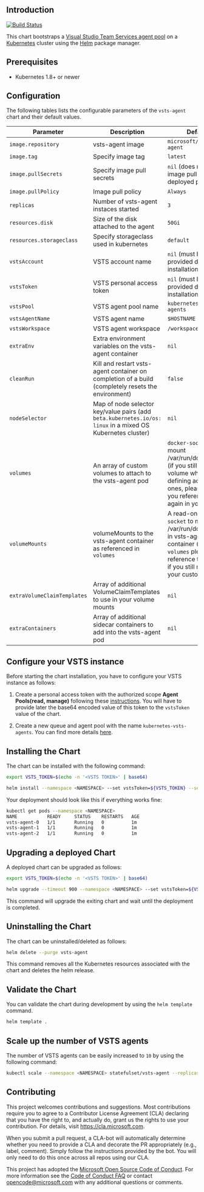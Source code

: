 ## Introduction

[![Build Status](https://dev.azure.com/azure/helm-vsts-agent/_apis/build/status/Azure.helm-vsts-agent?branchName=master)](https://dev.azure.com/azure/helm-vsts-agent/_build/latest?definitionId=12?branchName=master)

This chart bootstraps a [Visual Studio Team Services agent pool](https://github.com/Microsoft/vsts-agent) on a [Kubernetes](http://kubernetes.io) cluster using the [Helm](https://helm.sh) package manager.

## Prerequisites
 - Kubernetes 1.8+ or newer

## Configuration

The following tables lists the configurable parameters of the `vsts-agent` chart and their default values.

| Parameter                         | Description                           | Default                                                   |
| --------------------------------- | ------------------------------------- | --------------------------------------------------------- |
| `image.repository`                | vsts-agent image                      | `microsoft/vsts-agent`                                    |
| `image.tag`                       | Specify image tag                     | `latest`                                                  |
| `image.pullSecrets`               | Specify image pull secrets            | `nil` (does not add image pull secrets to deployed pods)  |
| `image.pullPolicy`                | Image pull policy                     | `Always`                                                  |
| `replicas`                        | Number of vsts-agent instaces started | `3`                                                       |
| `resources.disk`                  | Size of the disk attached to the agent| `50Gi`                                                    |
| `resources.storageclass`          | Specify storageclass used in kubernetes| `default`                                                    |
| `vstsAccount`                     | VSTS account name                     | `nil` (must be provided during installation)              |
| `vstsToken`                       | VSTS personal access token            | `nil` (must be provided during installation)              |
| `vstsPool`                        | VSTS agent pool name                  | `kubernetes-vsts-agents`                                  |
| `vstsAgentName`                   | VSTS agent name                       | `$HOSTNAME`                                               |
| `vstsWorkspace`                   | VSTS agent workspace                  | `/workspace`                                              |
| `extraEnv`                   | Extra environment variables on the vsts-agent container                  | `nil`                                              |
| `cleanRun`                   | Kill and restart vsts-agent container on completion of a build (completely resets the environment)                  | `false`                                              |
| `nodeSelector`                   | Map of node selector key/value pairs (add `beta.kubernetes.io/os: linux` in a mixed OS Kubernetes cluster)                  | `nil`                                              |
| `volumes`                   | An array of custom volumes to attach to the vsts-agent pod                  | `docker-socket` to mount /var/run/docker.sock (if you still need this volume when defining addition ones, please ensure you reference it again in your list)                                             |
| `volumeMounts`                   | volumeMounts to the vsts-agent container as referenced in `volumes`                  | A read-only `docker-socket` to mount as /var/run/docker.sock in vsts-agent container (as in `volumes` please reference this again if you still need it in your custom list)                                               |
| `extraVolumeClaimTemplates`                   | Array of additional VolumeClaimTemplates to use in your volume mounts                  | `nil`                                              |
| `extraContainers`                   | Array of additional sidecar containers to add into the vsts-agent pod                  | `nil`                                              |

## Configure your VSTS instance

Before starting the chart installation, you have to configure your VSTS instance as follows:

1. Create a personal access token with the authorized scope **Agent Pools(read, manage)**  following these [instructions](https://docs.microsoft.com/en-us/vsts/git/_shared/personal-access-tokens). You will have to provide later the base64 encoded value of this token to the `vstsToken` value of the chart.

2. Create a new queue and agent pool with the name `kubernetes-vsts-agents`. You can find more details [here](https://docs.microsoft.com/en-us/vsts/build-release/concepts/agents/pools-queues#creating-agent-pools-and-queues).

## Installing the Chart

The chart can be installed with the following command:

```bash
export VSTS_TOKEN=$(echo -n '<VSTS TOKEN>' | base64)

helm install --namespace <NAMESPACE> --set vstsToken=${VSTS_TOKEN} --set vstsAccount=<VSTS ACCOUNT> --set vstsPool=<VSTS POOL> -f values.yaml vsts-agent .
```

Your deployment should look like this if everything works fine:

```bash
kubectl get pods --namespace <NAMESPACE>
NAME           READY     STATUS    RESTARTS   AGE
vsts-agent-0   1/1       Running   0          1m
vsts-agent-1   1/1       Running   0          1m
vsts-agent-2   1/1       Running   0          1m
```
## Upgrading a deployed Chart

A deployed chart can be upgraded as follows:

```bash
export VSTS_TOKEN=$(echo -n '<VSTS TOKEN>' | base64)

helm upgrade --timeout 900 --namespace <NAMESPACE> --set vstsToken=${VSTS_TOKEN} --set vstsAccount=<VSTS ACCOUNT> --set vstsPool=<VSTS POOL> -f values.yaml vsts-agent . --wait
```

This command will upgrade the exiting chart and wait until the deployment is completed.

## Uninstalling the Chart

The chart can be uninstalled/deleted as follows:

```bash
helm delete --purge vsts-agent
```

This command removes all the Kubernetes resources associated with the chart and deletes the helm release.

## Validate the Chart

You can validate the chart during development by using the `helm template` command.

```bash
helm template .
```

## Scale up the number of VSTS agents

The number of VSTS agents can be easily increased to `10` by using the following command:

```bash
kubectl scale --namespace <NAMESPACE> statefulset/vsts-agent --replicas 10
```
## Contributing

This project welcomes contributions and suggestions.  Most contributions require you to agree to a
Contributor License Agreement (CLA) declaring that you have the right to, and actually do, grant us
the rights to use your contribution. For details, visit https://cla.microsoft.com.

When you submit a pull request, a CLA-bot will automatically determine whether you need to provide
a CLA and decorate the PR appropriately (e.g., label, comment). Simply follow the instructions
provided by the bot. You will only need to do this once across all repos using our CLA.

This project has adopted the [Microsoft Open Source Code of Conduct](https://opensource.microsoft.com/codeofconduct/).
For more information see the [Code of Conduct FAQ](https://opensource.microsoft.com/codeofconduct/faq/) or
contact [opencode@microsoft.com](mailto:opencode@microsoft.com) with any additional questions or comments.

